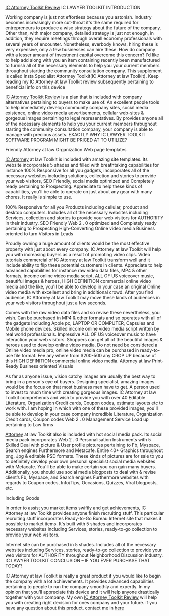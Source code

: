 <a href=http://im-bonus.com/ic-attorney-toolkit-review-bonus/>IC Attorney Toolkit Review</a>
IC LAWYER TOOLKIT INTRODUCTION

Working company is just not effortless because you astonish. Industry becomes increasingly more cut-throat it's the same required for entrepreneurs to produce a wise strategy about the future of the company. Other than, with major company, detailed strategy is just not enough, in addition, they require meetings through overall economy professionals with several years of encounter. Nonetheless, everbody knows, hiring these is very expensive, only a few businesses can hire these. How do company with a lesser amount of investment capital overcome this concern?
I'd like to help add along with you an item containing recently been manufactured to furnish all of the necessary elements to help you your current members throughout starting the community consultation company. This supplement is called Insta Specialist Attormey Toolkit(IC Attorney at law Toolkit). Keep reading my IC Attorney at law Toolkit review subsequently pertaining to beneficial info on this device

<a href=http://im-bonus.com/ic-attorney-toolkit-review-bonus/>IC Attorney Toolkit Review</a> is a plan that is included with company alternatives pertaining to buyers to make use of. An excellent people tools to help immediately develop community company sites, social media existence, online video media advertisements, cellular web-sites & gorgeous images pertaining to legal representatives. By provides anyone all of the necessary elements to help you your current members throughout starting the community consultation company, your company is able to manage with precious assets.
EXACTLY WHY IC LAWYER TOOLKIT SOFTWARE PROGRAM MIGHT BE PRICED AT TO UTILIZE?

Friendly Attorney at law Organization Web page templates

<a href=http://im-bonus.com/ic-attorney-toolkit-review-bonus/>IC Attorney</a> at law Toolkit is included with amazing site templates. Its website incorporates 5 shades and filled with breathtaking capabilities for instance 100% Responsive for all you gadgets, incorporates all of the necessary websites including solutions, collection and stories to provide your web visitors, SEO Friendly, social media optimized and Completely ready pertaining to Prospecting. Appreciate to help these kinds of capabilities, you'll be able to operate on just about any gear with many chores. It really is simple to use.

100% Responsive for all you Products including cellular, product and desktop computers.
Includes all of the necessary websites including Services, collection and stories to provide your web visitors for AUTHORITY in their industry.
SEO Friendly
Web 2 . 0 optimized and
Completely ready pertaining to Prospecting
High-Converting Online video media Business oriented to turn Visitors in Leads

Proudly owning a huge amount of clients would be the most effective property with just about every company. IC Attorney at law Toolkit will help you with increasing buyers as a result of promoting video clips. Video tutorials commercial of IC Attorney at law Toolkit transform well and it include ability to flip these potential customers in clients. Appreciate to help advanced capabilities for instance raw video data files, MP4 & other formats, income online video media script, ALL OF US voiceover music, beautiful images & heroes, HIGH DEFINITION commercial online video media and the like, you'll be able to develop in your case an original Online video media with excellent and bring in additional crowd. After you find audience, IC Attorney at law Toolkit may move these kinds of audiences in your web visitors throughout just a few seconds.

Comes with the raw video data files and so revise these nevertheless, you wish.
Can be purchased in MP4 & other formats and so operates with all of the gadgets including Apple pc, LAPTOP OR COMPUTER, Capsules and Mobile phone devices.
Skilled income online video media script written by real world professionals.
Impressive ALL OF US voiceover music to have interaction your web visitors.
Shoppers can get all of the beautiful images & heroes used to develop online video media.
Do not need be considered a Online video media pro, online video media can be purchased in ready-to-use file format.
Fee any where from $200-500 any CROP UP because of this HIGH DEFINITION commercial online video media.
Attorney at law Print-Ready Business oriented Visuals

As far as anyone issue, vision catchy images are usually the best way to bring in a person's eye of buyers. Designing specialist, amazing images would be the focus on that most business men have to get. A person used to invest to much time with creating gorgeous images. IC Attorney at law Toolkit comprehends and wish to provide you with over 40 Editable Literature, Organization Credit cards, Coupon codes, estimate layouts etc to work with. I am hoping in which with one of these provided images, you'll be able to develop in your case company incredible Literature, Organization Credit cards, Coupon codes
Web 2 . 0 Management Service Load up pertaining to Law firms

<a href=http://im-bonus.com/ic-attorney-toolkit-review-bonus/>Attorney</a> at law Toolkit also is included with hot social media pack. Its social media pack incorporates Web 2 . 0 Personalisation Instruments with 5 Skilled Deal with picture & User profile pictures pertaining to Fb, Myspace, Search engines Furthermore and Metacafe. Entire 40+ Graphics throughout png, Jpg & editable PSD formats. These kinds of pictures are for sale to you to definitely develop your own personal specialist social media websites with Metacafe. You'll be able to make certain you can gain many buyers.
Additionally, you should use social media blogposts to deal with & revise client’s Fb, Myspace, and Search engines Furthermore websites with regards to Coupon codes, Info/Tips, Occasions, Quizzes, Viral blogposts, etc.

Including Goods

In order to assist you market items swiftly and get achievements, IC Attorney at law Toolkit provides anyone finish recruiting stuff. This particular recruiting stuff incorporates Ready-to-Go Bureau Internet site that makes it possible to market items. It's built with 5 shades and incorporates necessary websites including Services, stories, ready-to-go collection to provide your web visitors.

Internet site can be purchased in 5 shades.
Includes all of the necessary websites including Services, stories, ready-to-go collection to provide your web visitors for AUTHORITY throughout Neighborhood Discussion industry.
IC LAWYER TOOLKIT CONCLUSION – IF YOU EVER PURCHASE THAT TODAY?

IC Attorney at law Toolkit is really a great product if you would like to begin the company with a lot achievements. It provides advanced capabilities pertaining to people to run the company smoothly and expertly. In my opinion that you'll appreciate this device and it will help anyone drastically together with your company.
My own <a href=http://im-bonus.com/ic-attorney-toolkit-review-bonus/>IC Attorney Toolkit Review</a> will help you with creating right decision for ones company and your future.
if you have any question about this product, contact me in <a href=http://im-bonus.com/ic-attorney-toolkit-review-bonus/>here</a>

